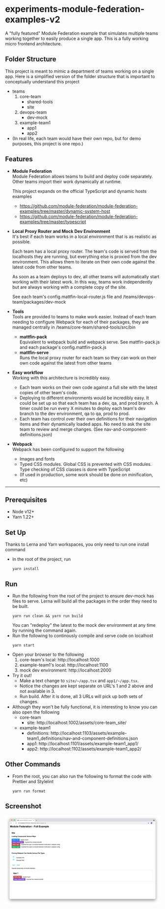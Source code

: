 # experiments-module-federation-examples-v2

A "fully featured" Module Federation example that simulates multiple teams working together to
easily produce a single app. This is a fully working micro frontend architecture.

## Folder Structure

This project is meant to mimic a department of teams working on a single app. Here is a simplified
version of the folder structure that is important to conceptually understand this project

- teams
  1. core-team
     - shared-tools
     - site
  2. devops-team
     - dev-mock
  3. example-team1
     - app1
     - app2
- (In real life, each team would have their own repo, but for demo purposes, this project is one
  repo.)

## Features

- **Module Federation**  
  Module Federation allows teams to build and deploy code separately. Other teams import their work
  dynamically at runtime.

  This project expands on the official TypeScript and dynamic hosts examples

  - https://github.com/module-federation/module-federation-examples/tree/master/dynamic-system-host
  - https://github.com/module-federation/module-federation-examples/tree/master/typescript

- **Local Proxy Router and Mock Dev Environment**  
  It's best if each team works in a local environment that is as realistic as possible.

  Each team has a local proxy router. The team's code is served from the localhosts they are
  running, but everything else is proxied from the dev environment. This allows them to iterate on
  their own code against the latest code from other teams.

  As soon as a team deploys to dev, all other teams will automatically start working with their
  latest work. In this way, teams work independently but are always working with a complete copy of
  the site.

  See each team's config.mattfin-local-router.js file and /teams/devops-team/packages/dev-mock

- **Tools**  
  Tools are provided to teams to make work easier. Instead of each team needing to configure Webpack
  for each of their packages, they are managed centrally in /teams/core-team/shared-tools/src/bin

  - **mattfin-pack**  
    Equivalent to webpack build and webpack serve. See mattfin-pack.js and each package's
    config.mattfin-pack.js
  - **mattfin-serve**  
    Runs the local proxy router for each team so they can work on their own code against the latest
    from other teams

- **Easy workflow**  
  Working with this architecture is incredibly easy.

  - Each team works on their own code against a full site with the latest copies of other team's
    code.
  - Deploying to different environments would be incredibly easy. It could be set up so that each
    team has a dev, qa, and prod branch. A timer could be run every X minutes to deploy each team's
    dev branch to the dev environment, qa to qa, prod to prod.
  - Each team has control over their own definitions for their navigation items and their
    dynamically loaded apps. No need to ask the site team to review and merge changes. (See
    nav-and-component-definitions.json)

- **Webpack**  
  Webpack has been configured to support the following
  - Images and fonts
  - Typed CSS modules. Global CSS is prevented with CSS modules. Type checking of CSS classes is
    done with TypeScript
  - (If used in production, some work should be done on minification, etc)

---

## Prerequisites

- Node v12+
- Yarn 1.22+

## Set Up

Thanks to Lerna and Yarn workspaces, you only need to run one install command

- In the root of the project, run
  ```
  yarn install
  ```

## Run

- Run the following from the root of the project to ensure dev-mock has files to serve. Lerna will
  build all the packages in the order they need to be built.
  ```
  yarn run clean && yarn run build
  ```
  You can "redeploy" the latest to the mock dev environment at any time by running the command
  again.
- Run the following to continously compile and serve code on localhost
  ```
  yarn start
  ```
- Open your browser to the following
  1. core-team's local: http://localhost:1000
  2. example-team1's local: http://localhost:1100
  3. mock dev environment: http://localhost:2000
- Try it out!
  - Make a text change to `site/~/app.tsx` and `app1/~/app.tsx`.
  - Notice the changes are kept separate on URL's 1 and 2 above and not available in 3.
  - Run build. After it is done, all 3 URLs will pick up both sets of changes.
- Although they won't be fully functional, it is interesting to know you can also open the following
  - core-team
    - site: http://localhost:1002/assets/core-team_site/
  - example-team1
    - definitions:
      http://localhost:1103/assets/example-team1_definitions/nav-and-component-definitions.json
    - app1: http://localhost:1101/assets/example-team1_app1/
    - app2: http://localhost:1102/assets/example-team1_app2/

## Other Commands

- From the root, you can also run the following to format the code with Prettier and Stylelint
  ```
  yarn run format
  ```

## Screenshot

![Screenshot](./screenshot.png)

